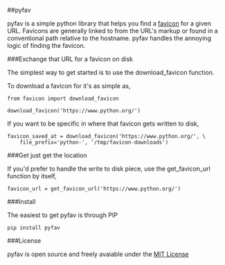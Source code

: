 ##pyfav


pyfav is a simple python library that helps you find a [favicon](http://en.wikipedia.org/wiki/Favicon) for a given URL. Favicons are generally linked to from the URL's markup or found in a conventional path relative to the hostname. pyfav handles the annoying logic of finding the favicon.


###Exchange that URL for a favicon on disk


The simplest way to get started is to use the download_favicon function.

To download a favicon for it's as simple as,

````
from favicon import download_favicon

download_favicon('https://www.python.org/')
````

If you want to be specific in where that favicon gets written to disk,

````
favicon_saved_at = download_favicon('https://www.python.org/', \
	file_prefix='python-', '/tmp/favicon-downloads')
````

###Get just get the location

If you'd prefer to handle the write to disk piece, use the get_favicon_url function by itself,
````
favicon_url = get_favicon_url('https://www.python.org/')
````


###Install

The easiest to get pyfav is through PIP

````
pip install pyfav
````

###License

pyfav is open source and freely avaiable under the [MIT License](http://opensource.org/licenses/MIT)